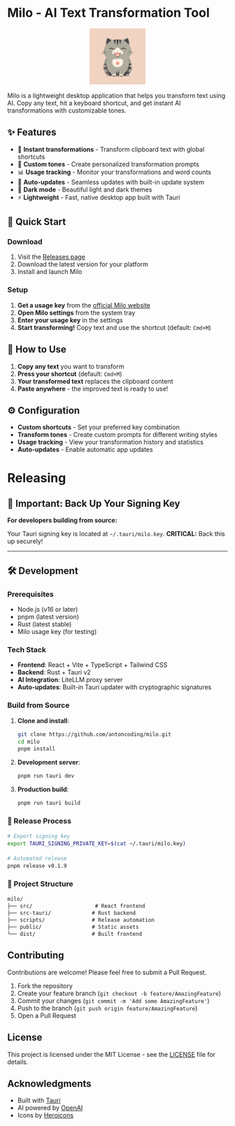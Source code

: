 # Milo - AI Text Transformation Tool

<div align="center">
  <img src="public/icon.png" alt="Milo Logo" width="128" height="128">
</div>

Milo is a lightweight desktop application that helps you transform text using AI. Copy any text, hit a keyboard shortcut, and get instant AI transformations with customizable tones.

## ✨ Features

- 🎯 **Instant transformations** - Transform clipboard text with global shortcuts
- 🎨 **Custom tones** - Create personalized transformation prompts
- 📊 **Usage tracking** - Monitor your transformations and word counts
- 🔄 **Auto-updates** - Seamless updates with built-in update system
- 🌙 **Dark mode** - Beautiful light and dark themes
- ⚡ **Lightweight** - Fast, native desktop app built with Tauri

## 🚀 Quick Start

### Download

1. Visit the [Releases page](https://github.com/antoncoding/milo/releases)
2. Download the latest version for your platform
3. Install and launch Milo

### Setup

1. **Get a usage key** from the [official Milo website](https://milo-ai.com)
2. **Open Milo settings** from the system tray
3. **Enter your usage key** in the settings
4. **Start transforming!** Copy text and use the shortcut (default: `Cmd+M`)

## 🎯 How to Use

1. **Copy any text** you want to transform
2. **Press your shortcut** (default: `Cmd+M`)
3. **Your transformed text** replaces the clipboard content
4. **Paste anywhere** - the improved text is ready to use!

## ⚙️ Configuration

- **Custom shortcuts** - Set your preferred key combination
- **Transform tones** - Create custom prompts for different writing styles
- **Usage tracking** - View your transformation history and statistics
- **Auto-updates** - Enable automatic app updates

# Releasing

## 🔐 Important: Back Up Your Signing Key

**For developers building from source:**

Your Tauri signing key is located at `~/.tauri/milo.key`. **CRITICAL:** Back this up securely!

---

## 🛠️ Development

### Prerequisites

- Node.js (v16 or later)
- pnpm (latest version)
- Rust (latest stable)
- Milo usage key (for testing)

### Tech Stack

- **Frontend**: React + Vite + TypeScript + Tailwind CSS
- **Backend**: Rust + Tauri v2
- **AI Integration**: LiteLLM proxy server
- **Auto-updates**: Built-in Tauri updater with cryptographic signatures

### Build from Source

1. **Clone and install**:
   ```bash
   git clone https://github.com/antoncoding/milo.git
   cd milo
   pnpm install
   ```

2. **Development server**:
   ```bash
   pnpm run tauri dev
   ```

3. **Production build**:
   ```bash
   pnpm run tauri build
   ```

### 🚀 Release Process

```bash
# Export signing key
export TAURI_SIGNING_PRIVATE_KEY=$(cat ~/.tauri/milo.key)

# Automated release
pnpm release v0.1.9
```


### 📁 Project Structure

```
milo/
├── src/                    # React frontend
├── src-tauri/             # Rust backend
├── scripts/               # Release automation
├── public/                # Static assets
└── dist/                  # Built frontend
```

## Contributing

Contributions are welcome! Please feel free to submit a Pull Request.

1. Fork the repository
2. Create your feature branch (`git checkout -b feature/AmazingFeature`)
3. Commit your changes (`git commit -m 'Add some AmazingFeature'`)
4. Push to the branch (`git push origin feature/AmazingFeature`)
5. Open a Pull Request

## License

This project is licensed under the MIT License - see the [LICENSE](LICENSE) file for details.

## Acknowledgments

- Built with [Tauri](https://tauri.app)
- AI powered by [OpenAI](https://openai.com)
- Icons by [Heroicons](https://heroicons.com)

